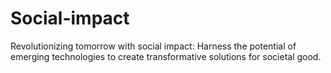 # Social-impact
Revolutionizing tomorrow with social impact: Harness the potential of emerging technologies to create transformative solutions for societal good. 
